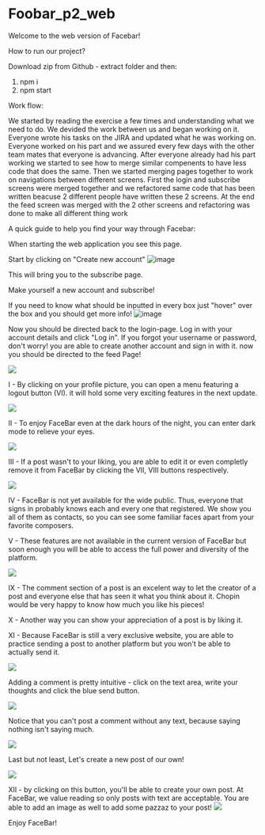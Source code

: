 # Foobar_p2_web
Welcome to the web version of Facebar!

How to run our project?

Download zip from Github - extract folder and then:
1. npm i
2. npm start

Work flow:

We started by reading the exercise a few times and understanding what we need to do. 
We devided the work between us and began working on it.
Everyone wrote his tasks on the JIRA and updated what he was working on.
Everyone worked on his part and we assured every few days with the other team mates that everyone is advancing.
After everyone already had his part working we started to see how to merge similar compenents to have less code that does the same.
Then we started merging pages together to work on navigations between different screens.
First the login and subscribe screens were merged together and we refactored same code that has been written beacuse 2 different people 
have written these 2 screens.
At the end the feed screen was merged with the 2 other screens and refactoring was done to make all different thing work

A quick guide to help you find your way through Facebar:

When starting the web application you see this page.

Start by clicking on "Create new account"
![image](https://github.com/gideonn12/Foobar_p2_web/assets/155386445/c60e0f9d-f47a-4845-ad11-df0031f0752a)

This will bring you to the subscribe page.

Make yourself a new account and subscribe!

If you need to know what should be inputted in every box just "hover" over the box and you should get more info!
![image](https://github.com/gideonn12/Foobar_p2_web/assets/155386445/5e0ecc25-030b-452b-86c9-01f85fdc81f0)

Now you should be directed back to the login-page.
Log in with your account details and click "Log in".
If you forgot your username or password, don't worry!
you are able to create another account and sign in with it.
now you should be directed to the feed Page!

<img src="https://github.com/gideonn12/Foobar_p2_web/assets/30007559/7a187b79-3e01-4ab6-b463-6cc278abff43">


I - By clicking on your profile picture, you can open a menu featuring a logout button (VI). it will hold some very exciting features in the next update.

<img  src="https://github.com/gideonn12/Foobar_p2_web/assets/30007559/a0a070ff-c8c5-4894-9fa6-52d7db54d342">

II - To enjoy FaceBar even at the dark hours of the night, you can enter dark mode to relieve your eyes.

<img  src="https://github.com/gideonn12/Foobar_p2_web/assets/30007559/69b76c0c-fdf5-40fc-97a7-68b38106b2c9">

III - If a post wasn't to your liking, you are able to edit it or even completly remove it from FaceBar by clicking the VII, VIII buttons respectively.

<img src="https://github.com/gideonn12/Foobar_p2_web/assets/30007559/aabd64b9-2e87-4640-b2a6-b0c499446d1a">

IV - FaceBar is not yet available for the wide public. Thus, everyone that signs in probably knows each and every one that registered. We show you all of them as contacts, so you can see some familiar faces apart from your favorite composers.

V - These features are not available in the current version of FaceBar but soon enough you will be able to access the full power and diversity of the platform.

<img src="https://github.com/gideonn12/Foobar_p2_web/assets/30007559/77a8d63e-10ff-4169-ba8c-150ed06dc30d">

IX - The comment section of a post is an excelent way to let the creator of a post and everyone else that has seen it what you think about it. Chopin would be very happy to know how much you like his pieces!

X - Another way you can show your appreciation of a post is by liking it.

XI - Because FaceBar is still a very exclusive website, you are able to practice sending a post to another platform but you won't be able to actually send it.

<img src="https://github.com/gideonn12/Foobar_p2_web/assets/30007559/9eea59c6-c126-4296-ab40-b59cac73491e">

Adding a comment is pretty intuitive - click on the text area, write your thoughts and click the blue send button. 

<img src="https://github.com/gideonn12/Foobar_p2_web/assets/30007559/93cb4d10-efc1-48a0-90e6-b6a3538c3460">

Notice that you can't post a comment without any text, because saying nothing isn't saying much.

<img src="https://github.com/gideonn12/Foobar_p2_web/assets/30007559/314be8c8-225d-48b4-89e7-8c39505e7b1e">

Last but not least, Let's create a new post of our own!

<img src="https://github.com/gideonn12/Foobar_p2_web/assets/30007559/8eee813a-c238-4d6e-ba63-a845826fa292">

XII - by clicking on this button, you'll be able to create your own post. At FaceBar, we value reading so only posts with text are acceptable. You are able to add an image as well to add some pazzaz to your post!
<img src="https://github.com/gideonn12/Foobar_p2_web/assets/30007559/9138b5cf-aa89-4d82-8f35-d0f3c3798125">

Enjoy FaceBar!




